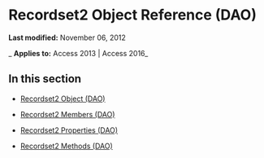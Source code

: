 
# Recordset2 Object Reference (DAO)

 **Last modified:** November 06, 2012

 _ **Applies to:** Access 2013 | Access 2016_

## In this section


- [Recordset2 Object (DAO)](964f9961-807c-e4f3-5919-74e25f6e9069.md)
    
- [Recordset2 Members (DAO)](6ef57191-9da4-7904-d55c-60b59b895a50.md)
    
- [Recordset2 Properties (DAO)](c38758f6-a952-45fe-bcbf-c5796b404d67.md)
    
- [Recordset2 Methods (DAO)](58d1d78a-3e00-456a-970c-87c61bd05faa.md)
    
